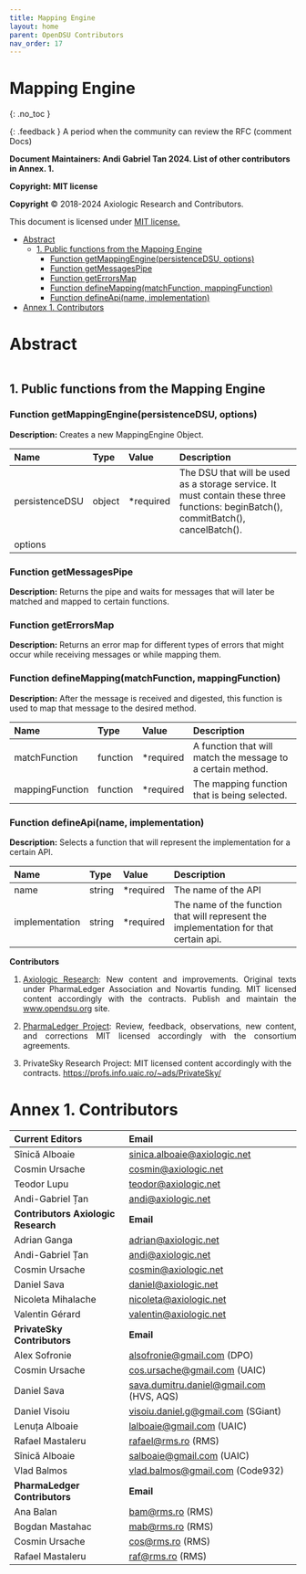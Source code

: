 ```yaml
---
title: Mapping Engine 
layout: home
parent: OpenDSU Contributors
nav_order: 17
---
```


# **Mapping Engine**
{: .no_toc }

{: .feedback }
A period when the community can review the RFC (comment Docs)

**Document Maintainers: Andi Gabriel Tan 2024. List of other contributors in Annex. 1.**

**Copyright: MIT license**

 **Copyright** © 2018-2024 Axiologic Research and Contributors.

This document is licensed under [MIT license.](https://en.wikipedia.org/wiki/MIT_License)

<!-- TOC -->
* [Abstract](#abstract)
  * [1. Public functions from the Mapping Engine](#1-public-functions-from-the-mapping-engine)
    * [Function getMappingEngine(persistenceDSU, options)](#function-getmappingenginepersistencedsu-options)
    * [Function getMessagesPipe](#function-getmessagespipe)
    * [Function getErrorsMap](#function-geterrorsmap)
    * [Function defineMapping(matchFunction, mappingFunction)](#function-definemappingmatchfunction-mappingfunction)
    * [Function defineApi(name, implementation)](#function-defineapiname-implementation)
* [Annex 1. Contributors](#annex-1-contributors)
<!-- TOC -->



# **Abstract**

<div style="text-align:center;">
    <img alt="" src="https://docs.google.com/drawings/d/e/2PACX-1vRCRspWLroLWI8YEOrAcCWXZCwN6TI8gl2atRE8Wpfzxdk_WIPOarEeV6xhl_DTijdylQGyGmauRK8q/pub?w=1160&h=591" class="imgMain" style="max-width: 69%; margin-left: 0px;"/>
</div>


## **1. Public functions from the Mapping Engine**

### **Function getMappingEngine(persistenceDSU, options)**

**Description:** Creates a new MappingEngine Object.

| **Name**       | **Type** | **Value** | **Description**                                                                                                                    |
|:---------------|:---------|:----------|:-----------------------------------------------------------------------------------------------------------------------------------|
| persistenceDSU | object   | *required | The DSU that will be used as a storage service. It must contain these three functions: beginBatch(), commitBatch(), cancelBatch(). |
| options        |          |           |                                                                                                                                    |


	

### **Function getMessagesPipe**

**Description:** Returns the pipe and waits for messages that will later be matched and mapped to certain functions.


### **Function getErrorsMap**

**Description:** Returns an error map for different types of errors that might occur while receiving messages or while mapping them.



### **Function defineMapping(matchFunction, mappingFunction)**

**Description:** After the message is received and digested, this function is used to map that message to the desired method.


| **Name**        | **Type** | **Value** | **Description**                                                                                                                   |
|:----------------|:---------|:----------|:----------------------------------------------------------------------------------------------------------------------------------|
| matchFunction   | function | *required | A function that will match the message to a certain method.                                                                       |
| mappingFunction | function | *required | The mapping function that is being selected.                                                                                                                                  |



### **Function defineApi(name, implementation)**

**Description:** Selects a function that will represent the implementation for a certain API.


| **Name**       | **Type** | **Value** | **Description**                                                                       |
|:---------------|:---------|:----------|:--------------------------------------------------------------------------------------|
| name           | string   | *required | The name of the API                                                                   |
| implementation | string   | *required | The name of the function that will represent the implementation for that certain api. |



**Contributors**


1. <p style='text-align: justify;'><a href="https://www.axiologic.net/">Axiologic Research</a>: New content and improvements. Original texts under PharmaLedger Association and Novartis funding. MIT licensed content accordingly with the contracts. Publish and maintain the <a href="https://www.opendsu.org/">www.opendsu.org</a> site.

2. <p style='text-align: justify;'><a href="https://pharmaledger.org/">PharmaLedger Project</a>: Review, feedback, observations, new content, and corrections MIT licensed accordingly with the consortium agreements.

3. PrivateSky Research Project: MIT licensed content accordingly with the contracts. 
<a href="https://profs.info.uaic.ro/~ads/PrivateSky/"> https://profs.info.uaic.ro/~ads/PrivateSky/</a>



# **Annex 1. Contributors**

| **Current Editors**                  | **Email**                                |
|:-------------------------------------|:-----------------------------------------|
| Sînică Alboaie                       | sinica.alboaie@axiologic.net             |
| Cosmin Ursache                       | cosmin@axiologic.net                     |
| Teodor Lupu                          | teodor@axiologic.net                     |
| Andi-Gabriel Țan                     | andi@axiologic.net                       |
| **Contributors Axiologic Research**  | **Email**                                |
| Adrian Ganga                         | adrian@axiologic.net                     |
| Andi-Gabriel Țan                     | andi@axiologic.net                       |
| Cosmin Ursache                       | cosmin@axiologic.net                     |
| Daniel Sava                          | daniel@axiologic.net                     |
| Nicoleta Mihalache                   | nicoleta@axiologic.net                   |
| Valentin Gérard                      | valentin@axiologic.net                   |
| **PrivateSky Contributors**          | **Email**                                |
| Alex Sofronie                        | alsofronie@gmail.com (DPO)               |
| Cosmin Ursache                       | cos.ursache@gmail.com (UAIC)             |
| Daniel Sava                          | sava.dumitru.daniel@gmail.com (HVS, AQS) |
| Daniel Visoiu                        | visoiu.daniel.g@gmail.com (SGiant)       |
| Lenuța Alboaie                       | lalboaie@gmail.com (UAIC)                |
| Rafael Mastaleru                     | rafael@rms.ro (RMS)                      |
| Sînică Alboaie                       | salboaie@gmail.com (UAIC)                |
| Vlad Balmos                          | vlad.balmos@gmail.com (Code932)          |
| **PharmaLedger Contributors**        | **Email**                                |
| Ana Balan                            | bam@rms.ro (RMS)                         |
| Bogdan Mastahac                      | mab@rms.ro (RMS)                         |
| Cosmin Ursache                       | cos@rms.ro (RMS)                         |
| Rafael Mastaleru                     | raf@rms.ro (RMS)                         |


